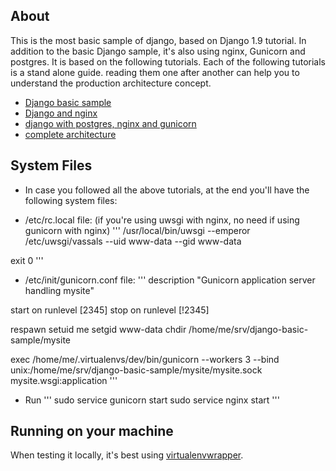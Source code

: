 
## About ##

This is the most basic sample of django, based on Django 1.9 tutorial.
In addition to the basic Django sample, it's also using nginx, Gunicorn and postgres.
It is based on the following tutorials.
Each of the following tutorials is a stand alone guide. reading them one after another can help you to understand the production architecture concept.

 * [Django basic sample](https://docs.djangoproject.com/en/1.9/intro/tutorial01/)
 * [Django and nginx](http://uwsgi-docs.readthedocs.io/en/latest/tutorials/Django_and_nginx.html)
 * [django with postgres, nginx and gunicorn](https://www.digitalocean.com/community/tutorials/how-to-set-up-django-with-postgres-nginx-and-gunicorn-on-ubuntu-14-04)
 * [complete architecture](https://github.com/rogueleaderr/definitive_guide_to_django_deployment)


## System Files ##

* In case you followed all the above tutorials, at the end you'll have the following system files:

 * /etc/rc.local file: (if you're using uwsgi with nginx, no need if using gunicorn with nginx)
'''
/usr/local/bin/uwsgi --emperor /etc/uwsgi/vassals --uid www-data --gid www-data

exit 0
'''

 * /etc/init/gunicorn.conf file:
'''
description "Gunicorn application server handling mysite"

start on runlevel [2345]
stop on runlevel [!2345]

respawn
setuid me
setgid www-data
chdir /home/me/srv/django-basic-sample/mysite

exec /home/me/.virtualenvs/dev/bin/gunicorn --workers 3 --bind unix:/home/me/srv/django-basic-sample/mysite/mysite.sock mysite.wsgi:application
'''

* Run
'''
sudo service gunicorn start
sudo service nginx start
'''

## Running on your machine ##
When testing it locally, it's best using [virtualenvwrapper](http://virtualenvwrapper.readthedocs.io/en/latest/install.html).

